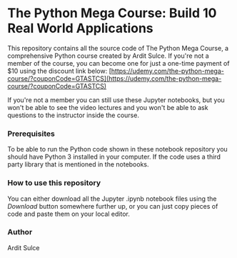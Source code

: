 # The Python Mega Course: Build 10 Real World Applications

This repository contains all the source code of The Python Mega Course, a comprehensive Python course created by Ardit Sulce. If you're not a member of the course, you can become one for just a one-time payment of $10 using the discount link below: [https://udemy.com/the-python-mega-course/?couponCode=GTASTCS](https://udemy.com/the-python-mega-course/?couponCode=GTASTCS)

If you're not a member you can still use these Jupyter notebooks, but you won't be able to see the video lectures and you won't be able to ask questions to the instructor inside the course.

### Prerequisites

To be able to run the Python code shown in these notebook repository you should have Python 3 installed in your computer. If the code uses a third party library that is mentioned in the notebooks.

### How to use this repository

You can either download all the Jupyter .ipynb notebook files using the *Download* button somewhere further up, or you can just copy pieces of code and paste them on your local editor.

### Author
Ardit Sulce
